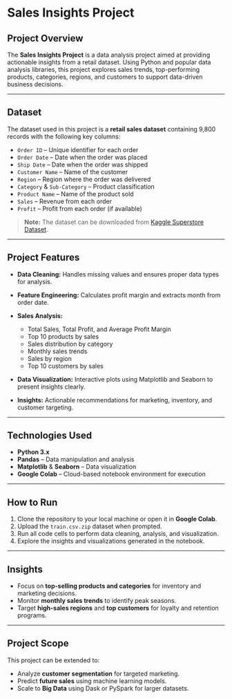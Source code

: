 # Sales Insights Project

## Project Overview

The **Sales Insights Project** is a data analysis project aimed at providing actionable insights from a retail dataset. Using Python and popular data analysis libraries, this project explores sales trends, top-performing products, categories, regions, and customers to support data-driven business decisions.

---

## Dataset

The dataset used in this project is a **retail sales dataset** containing 9,800 records with the following key columns:

* `Order ID` – Unique identifier for each order
* `Order Date` – Date when the order was placed
* `Ship Date` – Date when the order was shipped
* `Customer Name` – Name of the customer
* `Region` – Region where the order was delivered
* `Category` & `Sub-Category` – Product classification
* `Product Name` – Name of the product sold
* `Sales` – Revenue from each order
* `Profit` – Profit from each order (if available)

> **Note:** The dataset can be downloaded from [Kaggle Superstore Dataset](https://www.kaggle.com/datasets/vivek468/superstore-dataset-final).

---

## Project Features

* **Data Cleaning:** Handles missing values and ensures proper data types for analysis.
* **Feature Engineering:** Calculates profit margin and extracts month from order date.
* **Sales Analysis:**

  * Total Sales, Total Profit, and Average Profit Margin
  * Top 10 products by sales
  * Sales distribution by category
  * Monthly sales trends
  * Sales by region
  * Top 10 customers by sales
* **Data Visualization:** Interactive plots using Matplotlib and Seaborn to present insights clearly.
* **Insights:** Actionable recommendations for marketing, inventory, and customer targeting.

---

## Technologies Used

* **Python 3.x**
* **Pandas** – Data manipulation and analysis
* **Matplotlib** & **Seaborn** – Data visualization
* **Google Colab** – Cloud-based notebook environment for execution

---

## How to Run

1. Clone the repository to your local machine or open it in **Google Colab**.
2. Upload the `train.csv.zip` dataset when prompted.
3. Run all code cells to perform data cleaning, analysis, and visualization.
4. Explore the insights and visualizations generated in the notebook.

---

## Insights

* Focus on **top-selling products and categories** for inventory and marketing decisions.
* Monitor **monthly sales trends** to identify peak seasons.
* Target **high-sales regions** and **top customers** for loyalty and retention programs.

---

## Project Scope

This project can be extended to:

* Analyze **customer segmentation** for targeted marketing.
* Predict **future sales** using machine learning models.
* Scale to **Big Data** using Dask or PySpark for larger datasets.



